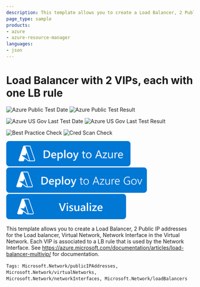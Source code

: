 ```yaml
---
description: This template allows you to create a Load Balancer, 2 Public IP addresses for the Load balancer (multivip), Virtual Network, Network Interface in the Virtual Network & a LB Rule in the Load Balancer that is used by the Network Interface.
page_type: sample
products:
- azure
- azure-resource-manager
languages:
- json
---
```

# Load Balancer with 2 VIPs, each with one LB rule

![Azure Public Test Date](https://azurequickstartsservice.blob.core.windows.net/badges/quickstarts/microsoft.network/loadbalancer-with-multivip/PublicLastTestDate.svg)
![Azure Public Test Result](https://azurequickstartsservice.blob.core.windows.net/badges/quickstarts/microsoft.network/loadbalancer-with-multivip/PublicDeployment.svg)

![Azure US Gov Last Test Date](https://azurequickstartsservice.blob.core.windows.net/badges/quickstarts/microsoft.network/loadbalancer-with-multivip/FairfaxLastTestDate.svg)
![Azure US Gov Last Test Result](https://azurequickstartsservice.blob.core.windows.net/badges/quickstarts/microsoft.network/loadbalancer-with-multivip/FairfaxDeployment.svg)

![Best Practice Check](https://azurequickstartsservice.blob.core.windows.net/badges/quickstarts/microsoft.network/loadbalancer-with-multivip/BestPracticeResult.svg)
![Cred Scan Check](https://azurequickstartsservice.blob.core.windows.net/badges/quickstarts/microsoft.network/loadbalancer-with-multivip/CredScanResult.svg)

[![Deploy To Azure](https://raw.githubusercontent.com/Azure/azure-quickstart-templates/master/1-CONTRIBUTION-GUIDE/images/deploytoazure.svg?sanitize=true)](https://portal.azure.com/#create/Microsoft.Template/uri/https%3A%2F%2Fraw.githubusercontent.com%2FAzure%2Fazure-quickstart-templates%2Fmaster%2Fquickstarts%2Fmicrosoft.network%2Floadbalancer-with-multivip%2Fazuredeploy.json)
[![Deploy To Azure US Gov](https://raw.githubusercontent.com/Azure/azure-quickstart-templates/master/1-CONTRIBUTION-GUIDE/images/deploytoazuregov.svg?sanitize=true)](https://portal.azure.us/#create/Microsoft.Template/uri/https%3A%2F%2Fraw.githubusercontent.com%2FAzure%2Fazure-quickstart-templates%2Fmaster%2Fquickstarts%2Fmicrosoft.network%2Floadbalancer-with-multivip%2Fazuredeploy.json)
[![Visualize](https://raw.githubusercontent.com/Azure/azure-quickstart-templates/master/1-CONTRIBUTION-GUIDE/images/visualizebutton.svg?sanitize=true)](http://armviz.io/#/?load=https%3A%2F%2Fraw.githubusercontent.com%2FAzure%2Fazure-quickstart-templates%2Fmaster%2Fquickstarts%2Fmicrosoft.network%2Floadbalancer-with-multivip%2Fazuredeploy.json)

This template allows you to create a Load Balancer, 2 Public IP addresses for the Load balancer, Virtual Network, Network Interface in the Virtual Network. Each VIP is associated to a LB rule that is used by the Network Interface. See https://azure.microsoft.com/documentation/articles/load-balancer-multivip/ for documentation.

`Tags: Microsoft.Network/publicIPAddresses, Microsoft.Network/virtualNetworks, Microsoft.Network/networkInterfaces, Microsoft.Network/loadBalancers`
